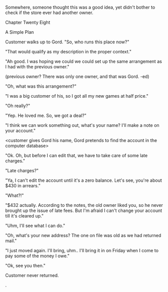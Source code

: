 
 

 

 

 

 

 

 

 

 

 




Somewhere, someone thought this was a good idea, yet didn't bother to check if the store ever had another owner.




 








Chapter Twenty Eight


A Simple Plan

Customer walks up to Gord.
"So, who runs this place now?"

"That would qualify as my description in the proper context."

"Ah good.  I was hoping we could we could set up the same arrangement as I had with the previous owner."

(previous owner?  There was only one owner, and that was Gord.  -ed)

"Oh, what was this arrangement?"

"I was a big customer of his, so I got all my new games at half price."

"Oh really?"

"Yep.  He loved me.  So, we got a deal?"

"I think we can work something out, what's your name?  I'll make a note on your account."

<customer gives Gord his name, Gord pretends to find the account in the computer database>

"Ok.  Oh, but before I can edit that, we have to take care of some late charges."

"Late charges?"

"Ya, I can't edit the account until it's a zero balance.  Let's see, you're about $430 in arrears."

"What?!"

"$432 actually.  According to the notes, the old owner liked you, so he never brought up the issue of late fees.  But I'm afraid I can't change your account till it's cleared up."

"Uhm, I'll see what I can do."

"Oh, what's your new address?  The one on file was old as we had returned mail."

"I just moved again.  I'll bring, uhm.. I'll bring it in on Friday when I come to pay some of the money I owe."

"Ok, see you then."

Customer never returned.

 

 
 
 
 
.


 

 

 
 